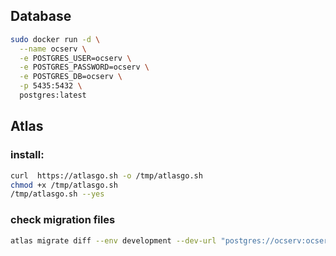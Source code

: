 ## Database
```bash
sudo docker run -d \
  --name ocserv \
  -e POSTGRES_USER=ocserv \
  -e POSTGRES_PASSWORD=ocserv \
  -e POSTGRES_DB=ocserv \
  -p 5435:5432 \
  postgres:latest
```

## Atlas
### install:
```bash
curl  https://atlasgo.sh -o /tmp/atlasgo.sh
chmod +x /tmp/atlasgo.sh
/tmp/atlasgo.sh --yes
```

### check migration files
```bash
atlas migrate diff --env development --dev-url "postgres://ocserv:ocserv@:5435/ocserv?sslmode=disable"
```
